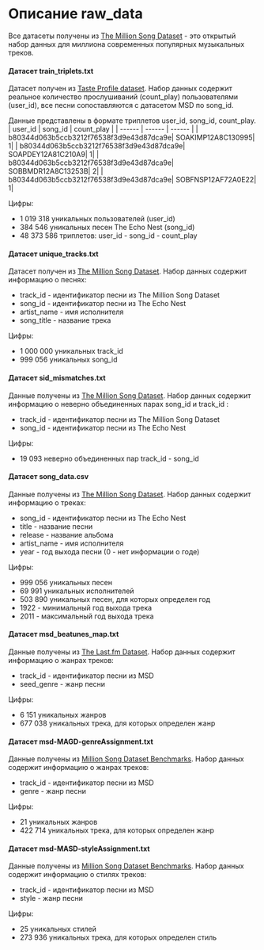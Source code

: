 # Описание raw_data
Все датасеты получены из [The Million Song Dataset](http://millionsongdataset.com/) - это открытый набор данных для миллиона современных популярных музыкальных треков.

#### Датасет train_triplets.txt
Датасет получен из [Taste Profile dataset](http://millionsongdataset.com/tasteprofile/). Набор данных содержит реальное количество прослушиваний (count_play) пользователями (user_id), все песни сопоставляются с датасетом MSD по song_id.

Данные представлены в формате триплетов user_id, song_id, count_play.
| user_id | song_id | count_play |
| ------ | ------ | ------ |
| b80344d063b5ccb3212f76538f3d9e43d87dca9e|	SOAKIMP12A8C130995|	1|
| b80344d063b5ccb3212f76538f3d9e43d87dca9e|	SOAPDEY12A81C210A9|	1|
| b80344d063b5ccb3212f76538f3d9e43d87dca9e|	SOBBMDR12A8C13253B|	2|
| b80344d063b5ccb3212f76538f3d9e43d87dca9e|	SOBFNSP12AF72A0E22|	1|

Цифры:
- 1 019 318 уникальных пользователей (user_id)
- 384 546 уникальных песен The Echo Nest (song_id)
- 48 373 586 триплетов: user_id - song_id - count_play


#### Датасет unique_tracks.txt
Датасет получен из [The Million Song Dataset](http://millionsongdataset.com/sites/default/files/AdditionalFiles/unique_tracks.txt). Набор данных содержит информацию о песнях:
- track_id - идентификатор песни из The Million Song Dataset
- song_id - идентификатор песни из The Echo Nest
- artist_name - имя исполнителя
- song_title - название трека

Цифры:
- 1 000 000 уникальных track_id
- 999 056 уникальных song_id


#### Датасет sid_mismatches.txt
Данные получены из [The Million Song Dataset](http://millionsongdataset.com/sites/default/files/tasteprofile/sid_mismatches.txt). Набор данных содержит информацию о неверно объединенных парах song_id и track_id :
- track_id - идентификатор песни из The Million Song Dataset
- song_id - идентификатор песни из The Echo Nest

Цифры:
- 19 093 неверно объединенных пар track_id - song_id


#### Датасет song_data.csv
Данные получены из [The Million Song Dataset](http://millionsongdataset.com/sites/default/files/tasteprofile/sid_mismatches.txt). Набор данных содержит информацию о треках:
- song_id - идентификатор песни из The Echo Nest
- title - название песни
- release - название альбома
- artist_name - имя исполнителя
- year - год выхода песни (0 - нет информации о годе)

Цифры:
- 999 056 уникальных песен
- 69 991 уникальных исполнителей
- 503 890 уникальных песен, для которых определен год
- 1922 - минимальный год выхода трека
- 2011 - максимальный год выхода трека


#### Датасет msd_beatunes_map.txt
Данные получены из [The Last.fm Dataset](http://millionsongdataset.com/lastfm/). Набор данных содержит информацию о жанрах треков:
- track_id - идентификатор песни из MSD
- seed_genre - жанр песни

Цифры:
- 6 151 уникальных жанров
- 677 038 уникальных трека, для которых определен жанр

#### Датасет msd-MAGD-genreAssignment.txt
Данные получены из [Million Song Dataset Benchmarks](http://www.ifs.tuwien.ac.at/mir/msd/partitions/msd-MAGD-genreAssignment.cls). Набор данных содержит информацию о жанрах треков:
- track_id - идентификатор песни из MSD
- genre - жанр песни

Цифры:
- 21 уникальных жанров
- 422 714 уникальных трека, для которых определен жанр
  
  

#### Датасет msd-MASD-styleAssignment.txt
Данные получены из [Million Song Dataset Benchmarks](http://www.ifs.tuwien.ac.at/mir/msd/partitions/msd-MASD-styleAssignment.cls). Набор данных содержит информацию о стилях треков:
- track_id - идентификатор песни из MSD
- style - жанр песни

Цифры:
- 25 уникальных стилей
- 273 936 уникальных трека, для которых определен стиль